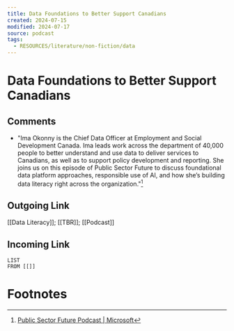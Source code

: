 ```yaml
---
title: Data Foundations to Better Support Canadians
created: 2024-07-15
modified: 2024-07-17
source: podcast
tags:
  - RESOURCES/literature/non-fiction/data
---
```

# Data Foundations to Better Support Canadians

## Comments
- "Ima Okonny is the Chief Data Officer at Employment and Social Development Canada. Ima leads work across the department of 40,000 people to better understand and use data to deliver services to Canadians, as well as to support policy development and reporting. She joins us on this episode of Public Sector Future to discuss foundational data platform approaches, responsible use of AI, and how she’s building data literacy right across the organization."[^1]
## Outgoing Link
[[Data Literacy]]; [[TBR]]; [[Podcast]]
## Incoming Link
```dataview
LIST
FROM [[]]
```
# Footnotes

[^1]: [Public Sector Future Podcast | Microsoft](https://wwps.microsoft.com/episodes/data-foundations-canada)
